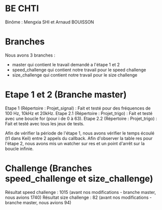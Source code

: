 # BE CHTI

Binôme : Mengxia SHI et Arnaud BOUISSON

# Branches

Nous avons 3 branches :
 - master qui contient le travail demandé a l'étape 1 et 2
 - speed_challenge qui contient notre travail pour le speed challenge
 - size_challenge qui contient notre travail pour le size challenge

# Etape 1 et 2 (Branche master)

Etape 1 (Répertoire : Projet_signal) : Fait et testé pour des fréquences de 100 Hz, 10kHz et 20kHz.
Etape 2.1 (Répertoire : Projet_trigo) : Fait et testé avec une boucle for (pour i de 0 à 63).
Etape 2.2 (Répertoire : Projet_trigo) : Fait et testé avec tous les jeux de tests.

Afin de vérifier la période de l'étape 1, nous avons vérifier le temps écoulé (t1 dans Keil) entre 2 appels du callback.
Afin d'observer la table res pour l'étape 2, nous avons mis un watcher sur res et un point d'arrêt sur la boucle infinie.

# Challenge (Branches speed_challenge et size_challenge)

Résultat speed challenge : 1015 (avant nos modifications - branche master, nous avions 1740)
Résultat size challenge : 82 (avant nos modifications - branche master, nous avions 94)

